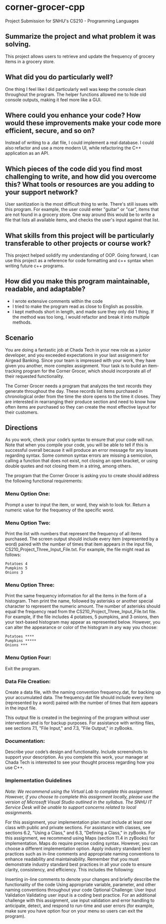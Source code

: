# corner-grocer-cpp

Project Submission for SNHU's CS210 - Programming Languages

## Summarize the project and what problem it was solving.

This project allows users to retrieve and update the frequency of grocery items in a grocery store. 

## What did you do particularly well?

One thing I feel like I did particularly well was keep the console clean throughout the program. The helper functions allowed me to hide old console outputs, making it feel more like a GUI.

## Where could you enhance your code? How would these improvements make your code more efficient, secure, and so on?

Instead of writing to a .dat file, I could implement a real database. I could also refactor and use a more modern UI, while refactoring the C++ application as an API.

## Which pieces of the code did you find most challenging to write, and how did you overcome this? What tools or resources are you adding to your support network?

User sanitization is the most difficult thing to write. There's still issues with this program. For example, the user could enter "guitar" or "car", items that are not found in a grocery store. One way around this would be to write a file that lists all available items, and checks the user's input against that list.

## What skills from this project will be particularly transferable to other projects or course work?

This project helped solidify my understanding of OOP. Going forward, I can use this project as a reference for code formatting and c++ syntax when writing future c++ programs.

## How did you make this program maintainable, readable, and adaptable?

- I wrote extensive comments within the code
- I tried to make the program read as close to English as possible. 
- I kept methods short in length, and made sure they only did 1 thing. If the method was too long, I would refactor and break it into multiple methods. 


## Scenario
You are doing a fantastic job at Chada Tech in your new role as a junior developer, and you exceeded expectations in your last assignment for Airgead Banking. Since your team is impressed with your work, they have given you another, more complex assignment. Your task is to build an item-tracking program for the Corner Grocer, which should incorporate all of their requested functionality.

The Corner Grocer needs a program that analyzes the text records they generate throughout the day. These records list items purchased in chronological order from the time the store opens to the time it closes. They are interested in rearranging their produce section and need to know how often items are purchased so they can create the most effective layout for their customers.

## Directions
As you work, check your code’s syntax to ensure that your code will run. Note that when you compile your code, you will be able to tell if this is successful overall because it will produce an error message for any issues regarding syntax. Some common syntax errors are missing a semicolon, calling a function that does not exist, not closing an open bracket, or using double quotes and not closing them in a string, among others.

The program that the Corner Grocer is asking you to create should address the following functional requirements:

### Menu Option One:

Prompt a user to input the item, or word, they wish to look for.
Return a numeric value for the frequency of the specific word.
### Menu Option Two:

Print the list with numbers that represent the frequency of all items purchased.
The screen output should include every item (represented by a word) paired with the number of times that item appears in the input file, CS210_Project_Three_Input_File.txt. For example, the file might read as follows:
```
Potatoes 4
Pumpkins 5
Onions 3
```

### Menu Option Three:

Print the same frequency information for all the items in the form of a histogram.
Then print the name, followed by asterisks or another special character to represent the numeric amount.
The number of asterisks should equal the frequency read from the CS210_Project_Three_Input_File.txt file. For example, if the file includes 4 potatoes, 5 pumpkins, and 3 onions, then your text-based histogram may appear as represented below. However, you can alter the appearance or color of the histogram in any way you choose:
```
Potatoes ****
Pumpkins *****
Onions ***
```

### Menu Option Four:

Exit the program.

### Data File Creation:
Create a data file, with the naming convention frequency.dat, for backing up your accumulated data. The frequency.dat file should include every item (represented by a word) paired with the number of times that item appears in the input file.

This output file is created in the beginning of the program without user intervention and is for backup purposes. For assistance with writing files, see sections 7.1, "File Input," and 7.3, "File Output," in zyBooks.

### Documentation:
Describe your code’s design and functionality. Include screenshots to support your description. As you complete this work, your manager at Chada Tech is interested to see your thought process regarding how you use C++.

### Implementation Guidelines
_Note: We recommend using the Virtual Lab to complete this assignment. However, if you choose to complete this assignment locally, please use the version of Microsoft Visual Studio outlined in the syllabus. The SNHU IT Service Desk will be unable to support concerns related to local assignments._

For this assignment, your implementation plan must include at least one class with public and private sections. For assistance with classes, see sections 6.2, "Using a Class," and 6.3, "Defining a Class," in zyBooks.
For this assignment, we recommend using Maps (section 11.4 in zyBooks) for implementation. Maps do require precise coding syntax. However, you can choose a different implementation option.
Apply industry standard best practices such as in-line comments and appropriate naming conventions to enhance readability and maintainability. Remember that you must demonstrate industry standard best practices in all your code to ensure clarity, consistency, and efficiency. This includes the following:

Inserting in-line comments to denote your changes and briefly describe the functionality of the code
Using appropriate variable, parameter, and other naming conventions throughout your code
Optional Challenge: User Input Validation
Validating user input is a coding best practice. For an additional challenge with this assignment, use input validation and error handling to anticipate, detect, and respond to run-time and user errors (for example, make sure you have option four on your menu so users can exit the program).